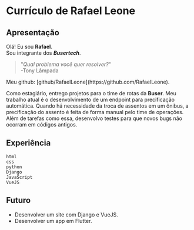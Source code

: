 # Currículo de Rafael Leone

## Apresentação

Olá!
Eu sou **Rafael**.  
Sou integrante dos ***Busertech***.  
> "*Qual problema você quer resolver?*"  
> -Tony Lâmpada

<p id="github">Meu github: [github/RafaelLeone](https://github.com/RafaelLeone).</p>

Como estagiário, entrego projetos para o time de rotas da **Buser**.
Meu trabalho atual é o desenvolvimento de um endpoint para precificação automática. Quando há necessidade da troca de assentos em um ônibus, a precificação do assento é feita de forma manual pelo time de operações.
Além de tarefas como essa, desenvolvo testes para que novos bugs não ocorram em códigos antigos.

## Experiência

`html`  
`css`  
`python`  
`Django`  
`JavaScript`  
`VueJS`

## Futuro

- Desenvolver um site com Django e VueJS.  
- Desenvolver um app em Flutter.
